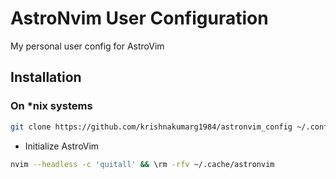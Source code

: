 # AstroNvim User Configuration

My personal user config for AstroVim

## Installation

### On *nix systems
```sh
git clone https://github.com/krishnakumarg1984/astronvim_config ~/.config/astronvim
```

- Initialize AstroVim

```sh
nvim --headless -c 'quitall' && \rm -rfv ~/.cache/astronvim
```
